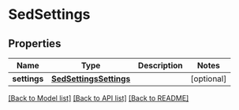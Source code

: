 # SedSettings

## Properties
Name | Type | Description | Notes
------------ | ------------- | ------------- | -------------
**settings** | [**SedSettingsSettings**](SedSettingsSettings.md) |  | [optional] 

[[Back to Model list]](../README.md#documentation-for-models) [[Back to API list]](../README.md#documentation-for-api-endpoints) [[Back to README]](../README.md)


